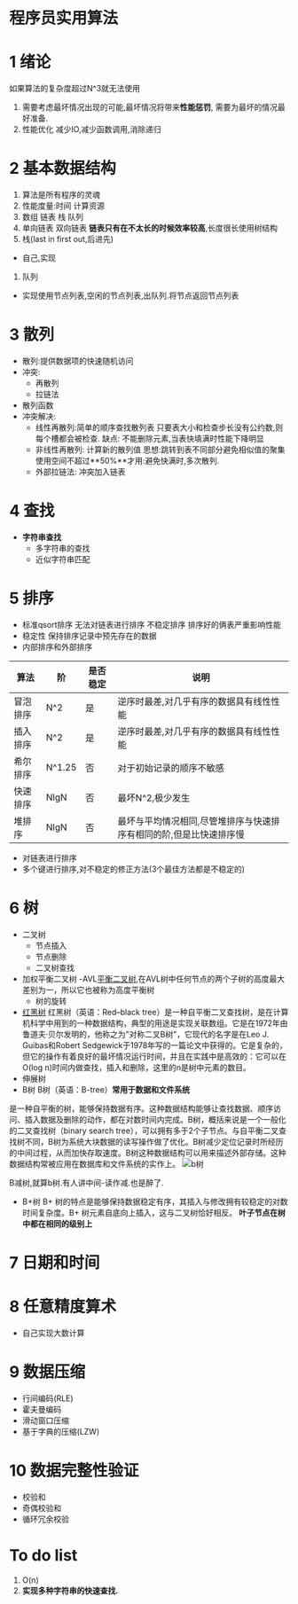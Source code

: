 # 程序员实用算法


# 1 绪论
如果算法的复杂度超过N^3就无法使用

1.	需要考虑最坏情况出现的可能,最坏情况将带来**性能惩罚**, 需要为最坏的情况最好准备.
2.	性能优化 减少IO,减少函数调用,消除递归

# 2 基本数据结构
1. 算法是所有程序的灵魂
1. 性能度量:时间 计算资源
1. 数组 链表  栈 队列
1.  单向链表  双向链表
 **链表只有在不太长的时候效率较高**,长度很长使用树结构
1. 栈(last in first out,后进先)
 - 自己,实现
1. 队列
  - 实现使用节点列表,空闲的节点列表,出队列.将节点返回节点列表


# 3 散列
- 散列:提供数据项的快速随机访问
- 冲突:  
	- 再散列 
	- 拉链法
- 散列函数
- 冲突解决: 
	- 线性再散列:简单的顺序查找散列表
	只要表大小和检查步长没有公约数,则每个槽都会被检查.
	缺点: 不能删除元素,当表快填满时性能下降明显
	- 非线性再散列: 计算新的散列值
	思想:跳转到表不同部分避免相似值的聚集
	使用空间不超过**50%**才用:避免快满时,多次散列.
	- 外部拉链法: 冲突加入链表


# 4 查找
- **字符串查找**
	- 多字符串的查找
	- 近似字符串匹配

# 5 排序
- 标准qsort排序
无法对链表进行排序
不稳定排序
排序好的俩表严重影响性能
- 稳定性
保持排序记录中预先存在的数据
- 内部排序和外部排序

算法 | 阶 | 是否稳定 | 说明
----|------|----|--
冒泡排序 | N^2  | 是| 逆序时最差,对几乎有序的数据具有线性性能
插入排序 | N^2  | 是| 逆序时最差,对几乎有序的数据具有线性性能
希尔排序 | N^1.25  | 否 | 对于初始记录的顺序不敏感
快速排序| NlgN | 否 | 最坏N^2,极少发生
堆排序| NlgN | 否| 最坏与平均情况相同,尽管堆排序与快速排序有相同的阶,但是比快速排序慢

- 对链表进行排序
- 多个键进行排序,对不稳定的修正方法(3个最佳方法都是不稳定的)


# 6 树

- 二叉树
	- 节点插入
	- 节点删除
	- 二叉树查找
- 加权平衡二叉树
	-AVL[平衡二叉树](https://zh.wikipedia.org/wiki/AVL%E6%A0%91),在AVL树中任何节点的两个子树的高度最大差别为一，所以它也被称为高度平衡树
	- 树的旋转
- [红黑树](https://zh.wikipedia.org/wiki/%E7%BA%A2%E9%BB%91%E6%A0%91)
红黑树（英语：Red–black tree）是一种自平衡二叉查找树，是在计算机科学中用到的一种数据结构，典型的用途是实现关联数组。它是在1972年由鲁道夫·贝尔发明的，他称之为"对称二叉B树"，它现代的名字是在Leo J. Guibas和Robert Sedgewick于1978年写的一篇论文中获得的。它是复杂的，但它的操作有着良好的最坏情况运行时间，并且在实践中是高效的：它可以在O(log n)时间内做查找，插入和删除，这里的n是树中元素的数目。
- 伸展树
- B树
B树（英语：B-tree）**常用于数据和文件系统**

是一种自平衡的树，能够保持数据有序。这种数据结构能够让查找数据、顺序访问、插入数据及删除的动作，都在对数时间内完成。B树，概括来说是一个一般化的二叉查找树（binary search tree），可以拥有多于2个子节点。与自平衡二叉查找树不同，B树为系统大块数据的读写操作做了优化。B树减少定位记录时所经历的中间过程，从而加快存取速度。B树这种数据结构可以用来描述外部存储。这种数据结构常被应用在数据库和文件系统的实作上。
![b树](http://hi.csdn.net/attachment/201106/7/8394323_130745821166Sc.jpg)

B减树,就算b树.有人讲中间-读作减.也是醉了.
- B+树
B+ 树的特点是能够保持数据稳定有序，其插入与修改拥有较稳定的对数时间复杂度。B+ 树元素自底向上插入，这与二叉树恰好相反。
**叶子节点在树中都在相同的级别上**

# 7 日期和时间
# 8 任意精度算术
- 自己实现大数计算
# 9 数据压缩
- 行间编码(RLE)
- 霍夫曼编码
- 滑动窗口压缩
- 基于字典的压缩(LZW)
# 10 数据完整性验证
- 校验和
- 奇偶校验和
- 循环冗余校验

# To do list
1. O(n)
1. **实现多种字符串的快速查找.**
